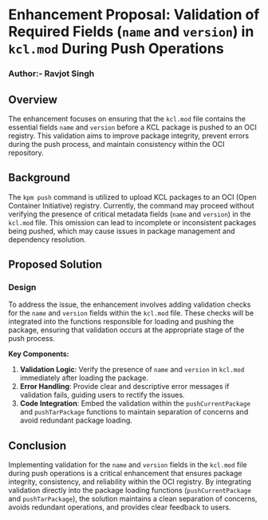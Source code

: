 # Enhancement Proposal: Validation of Required Fields (`name` and `version`) in `kcl.mod` During Push Operations

### Author:- Ravjot Singh

## Overview

The enhancement focuses on ensuring that the `kcl.mod` file contains the essential fields `name` and `version` before a KCL package is pushed to an OCI registry. This validation aims to improve package integrity, prevent errors during the push process, and maintain consistency within the OCI repository.


## Background

The `kpm push` command is utilized to upload KCL packages to an OCI (Open Container Initiative) registry. Currently, the command may proceed without verifying the presence of critical metadata fields (`name` and `version`) in the `kcl.mod` file. This omission can lead to incomplete or inconsistent packages being pushed, which may cause issues in package management and dependency resolution.

## Proposed Solution

### Design

To address the issue, the enhancement involves adding validation checks for the `name` and `version` fields within the `kcl.mod` file. These checks will be integrated into the functions responsible for loading and pushing the package, ensuring that validation occurs at the appropriate stage of the push process.

**Key Components:**

1.  **Validation Logic**: Verify the presence of `name` and `version` in `kcl.mod` immediately after loading the package.
2.  **Error Handling**: Provide clear and descriptive error messages if validation fails, guiding users to rectify the issues.
3.  **Code Integration**: Embed the validation within the `pushCurrentPackage` and `pushTarPackage` functions to maintain separation of concerns and avoid redundant package loading.





## Conclusion

Implementing validation for the `name` and `version` fields in the `kcl.mod` file during push operations is a critical enhancement that ensures package integrity, consistency, and reliability within the OCI registry. By integrating validation directly into the package loading functions (`pushCurrentPackage` and `pushTarPackage`), the solution maintains a clean separation of concerns, avoids redundant operations, and provides clear feedback to users. 